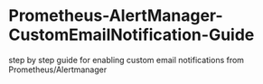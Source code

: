# Prometheus-AlertManager-CustomEmailNotification-Guide
step by step guide for enabling custom email notifications from Prometheus/Alertmanager
